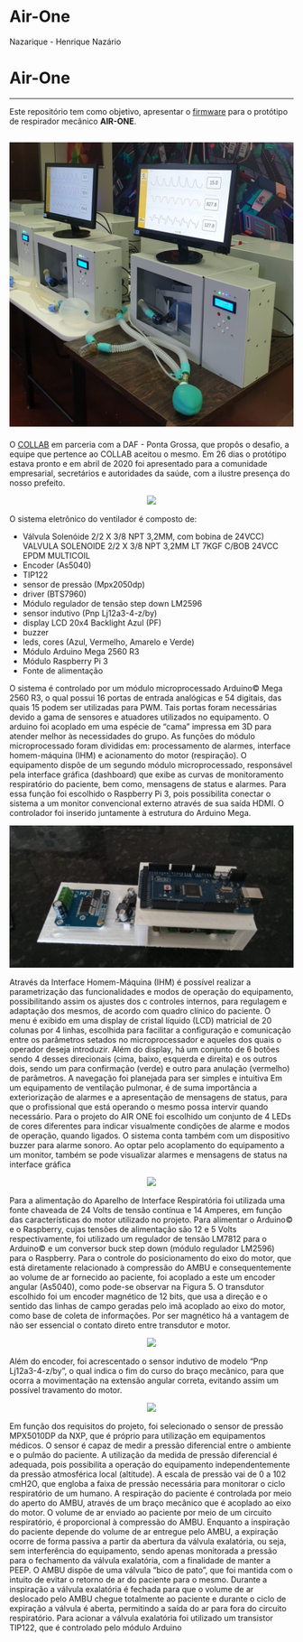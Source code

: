 # Air-One


Nazarique - Henrique Nazário
# Air-One

---------
Este repositório tem como objetivo, apresentar o [firmware](https://bitbucket.org/Nazarique/projeto-air/src/master/) para o protótipo de respirador mecânico **AIR-ONE**.

![](https://github.com/jakojakson/Air-one/blob/master/Midia/WhatsApp%20Image%202021-04-07%20at%2021.13.27.jpeg)
---------
O [COLLAB](https://linktr.ee/collabutfpr) em parceria com a DAF - Ponta Grossa, que propôs o desafio, a equipe que pertence ao COLLAB aceitou o mesmo. Em 26 dias o protótipo estava pronto e em abril de 2020 foi apresentado para a comunidade empresarial, secretários e autoridades da saúde, com a ilustre presença do nosso prefeito.

<p align="center">
  <img src="https://instagram.fbfh3-2.fna.fbcdn.net/v/t51.2885-15/sh0.08/e35/s640x640/95014817_707575979781993_190914529344491806_n.jpg?tp=1&_nc_ht=instagram.fbfh3-2.fna.fbcdn.net&_nc_cat=109&_nc_ohc=k9RCiT2B6fEAX_xjplk&edm=AP_V10EAAAAA&ccb=7-4&oh=577ad4eae820b0457401261709f42577&oe=609623AF&_nc_sid=4f375e" />
</p>

O sistema eletrônico do ventilador é composto de:

* Válvula Solenóide 2/2 X 3/8 NPT 3,2MM, com bobina de 24VCC) VALVULA SOLENOIDE 2/2 X 3/8 NPT 3,2MM LT 7KGF C/BOB 24VCC EPDM MULTICOIL
* Encoder (As5040)
* TIP122
* sensor de pressão (Mpx2050dp)
* driver (BTS7960)
* Módulo regulador de tensão step down LM2596
* sensor indutivo (Pnp Lj12a3-4-z/by)
* display LCD 20x4 Backlight Azul (PF)
* buzzer
* leds, cores (Azul, Vermelho, Amarelo e Verde)
* Módulo Arduino Mega 2560 R3
* Módulo Raspberry Pi 3
* Fonte de alimentação

O sistema é controlado por um módulo microprocessado Arduino© Mega 2560 R3, o qual possui 16 portas de entrada analógicas e 54 digitais, das quais 15 podem ser utilizadas para 
PWM. Tais portas foram necessárias devido a gama de sensores e atuadores utilizados no equipamento. O arduino foi acoplado em uma espécie de “cama” impressa em 3D para atender 
melhor às necessidades do grupo. 
As funções do módulo microprocessado foram divididas em: processamento de alarmes, interface homem-máquina (IHM) e acionamento do motor (respiração). O equipamento dispõe de um 
segundo módulo microprocessado, responsável pela interface gráfica (dashboard) que exibe as curvas de monitoramento respiratório do paciente, bem como, mensagens de status e 
alarmes. Para essa função foi escolhido o Raspberry Pi 3, pois possibilita conectar o sistema a um monitor convencional externo através de sua saída HDMI. O controlador foi 
inserido juntamente à estrutura do Arduino Mega.
  
![](https://github.com/jakojakson/Air-one/blob/master/Midia/arduinomontado.jfif)
 
Através da Interface Homem-Máquina (IHM) é possível realizar a parametrização das funcionalidades e modos de operação do equipamento, possibilitando assim os ajustes dos c
controles internos, para regulagem e adaptação dos mesmos, de acordo com quadro clínico do paciente. O menu é  exibido em uma display de cristal líquido (LCD) matricial de 20 
colunas por 4 linhas, escolhida para facilitar a configuração e comunicação entre os parâmetros setados no microprocessador e aqueles dos quais o operador deseja introduzir. 
Além do display, há um conjunto de 6 botões sendo 4 desses direcionais (cima, baixo, esquerda e direita) e os outros dois, sendo um para confirmação (verde) e outro para 
anulação (vermelho) de parâmetros. A navegação foi planejada para ser simples e intuitiva
Em um equipamento de ventilação pulmonar, é de suma importância a exteriorização de alarmes e a apresentação de mensagens de status, para que o profissional que está operando o 
mesmo possa intervir quando necessário.  Para o projeto do AIR ONE foi escolhido um conjunto de 4 LEDs de cores diferentes para indicar visualmente condições de alarme e modos 
de operação, quando ligados. O sistema conta também com um dispositivo buzzer para alarme sonoro. Ao optar pelo acoplamento do equipamento a um monitor, também se pode 
visualizar alarmes e mensagens de status na interface gráfica

<p align="center">
  <img src="https://user-images.githubusercontent.com/82101091/114220690-af210480-9942-11eb-8541-2726d2ea9ad3.png" />
</p>

Para a alimentação do Aparelho de Interface Respiratória foi utilizada uma fonte chaveada de 24 Volts de tensão contínua e 14 Amperes, em função das características do motor 
utilizado no projeto. Para alimentar o Arduino© e o Raspberry, cujas tensões de alimentação são 12 e 5 Volts respectivamente, foi utilizado um regulador de tensão LM7812 para o 
Arduino© e um conversor buck step down (módulo regulador LM2596) para o Raspberry. Para o controle do posicionamento do eixo do motor, que está diretamente relacionado à 
compressão do AMBU e consequentemente ao volume de ar fornecido ao paciente, foi acoplado a este um encoder angular (As5040), como pode-se observar na Figura 5. O transdutor 
escolhido foi um encoder magnético de 12 bits, que usa a direção e o sentido das linhas de campo geradas pelo imã acoplado ao eixo do motor, como base de coleta de informações. 
Por ser magnético há a vantagem de não ser essencial o contato direto entre transdutor e motor.

<p align="center">
  <img src="https://user-images.githubusercontent.com/82101091/114220993-0fb04180-9943-11eb-92c4-75b3e8ffb525.png" />
</p>

Além do encoder, foi acrescentado o sensor indutivo de modelo “Pnp Lj12a3-4-z/by”, o qual indica o fim do curso do braço mecânico, para que ocorra a movimentação na extensão angular correta, evitando assim um possível travamento do motor. 

<p align="center">
  <img src="https://user-images.githubusercontent.com/82101091/114221091-3c645900-9943-11eb-81cc-514caf2a6271.png" />
</p>

Em função dos requisitos do projeto, foi selecionado o sensor de pressão MPX5010DP da NXP, que é próprio para utilização em equipamentos médicos. O sensor é capaz de medir a pressão diferencial entre o ambiente e o pulmão do paciente. A utilização da medida de pressão diferencial é adequada, pois possibilita a operação do equipamento independentemente da pressão atmosférica local (altitude). A escala de pressão vai de 0 a 102 cmH2O, que engloba a faixa de pressão necessária para monitorar o ciclo respiratório de um humano.
A respiração do paciente é controlada por meio do aperto do AMBU, através de um braço mecânico que é acoplado ao eixo do motor. O volume de ar enviado ao paciente por meio de um circuito respiratório, é proporcional à compressão do AMBU. Enquanto a inspiração do paciente depende do volume de ar entregue pelo AMBU, a expiração ocorre de forma passiva a partir da abertura da válvula exalatória, ou seja, sem interferência do equipamento, sendo apenas monitorada a pressão para o fechamento da válvula exalatória, com a finalidade de manter a PEEP. O AMBU dispõe de uma  válvula “bico de pato”, que foi mantida com o intuito de evitar o retorno de ar do paciente para o mesmo. Durante a inspiração a válvula exalatória é fechada para que o volume de ar deslocado pelo AMBU chegue totalmente ao paciente e durante o ciclo de expiração a válvula é aberta, permitindo a saída do ar para fora do circuito respiratório. Para acionar a válvula exalatória foi utilizado um transistor TIP122, que é controlado pelo módulo Arduino
